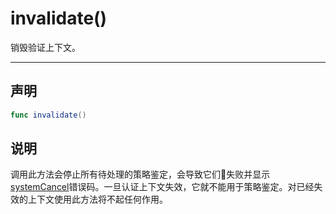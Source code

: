# invalidate()

销毁验证上下文。

---
## 声明

```swift
func invalidate()
```

## 说明

调用此方法会停止所有待处理的策略鉴定，会导致它们失败并显示[systemCancel]()错误码。一旦认证上下文失效，它就不能用于策略鉴定。对已经失效的上下文使用此方法将不起任何作用。
